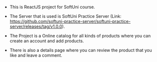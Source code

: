 * This is ReactJS project for SoftUni course.
* The Server that is used is SoftUni Practice Server (Link: https://github.com/softuni-practice-server/softuni-practice-server/releases/tag/v1.0.0).
  
* The Project is a Online catalog for all kinds of products where you can create an account and add products.
* There is also a details page where you can review the product that you like and leave a comment.
